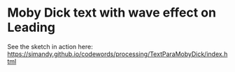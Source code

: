 # Moby Dick text with wave effect on Leading
See the sketch in action here: https://simandy.github.io/codewords/processing/TextParaMobyDick/index.html
